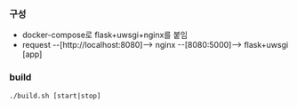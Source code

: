 ### 구성
- docker-compose로 flask+uwsgi+nginx를 붙임
- request --[http://localhost:8080]--> nginx --[8080:5000]--> flask+uwsgi [app]

### build
```
./build.sh [start|stop]
```